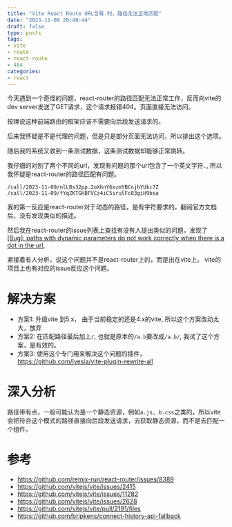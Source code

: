 ```yaml
---
title: "Vite React Route URL含有.时，路径无法正常匹配"
date: "2023-11-09 20:49:44"
draft: false
type: posts
tags:
- vite
- route
- react-route
- 404
categories:
- react
---
```


今天遇到一个奇怪的问题，react-router的路径匹配无法正常工作，反而向vite的dev server发送了GET请求，这个请求报错404。页面直接无法访问。

按理说这种前端路由的框架应该不需要向后段发送请求的。

后来我怀疑是不是代理的问题，但是只是部分页面无法访问，所以排出这个选项。

随后我的系统又收到一条测试数据，这条测试数据却能够正常跳转。

我仔细的对别了两个不同的url，发现有问题的那个url包含了一个英文字符`.`,  所以我怀疑是react-router的路径匹配有问题。

```
/call/2023-11-09/nlLBs32pp.2oXhnY6xzmYBCnjhYUkc7Z
/call/2023-11-09/fYqZKTGHBFVCz4iC5irulFc83giH9bsa	
```

我的第一反应是react-router对于动态的路径，是有字符要求的。翻阅官方文档后，没有发现类似的描述。

然后我在react-router的issue列表上查找有没有人提出类似的问题，发现了 [[Bug]: paths with dynamic parameters do not work correctly when there is a dot in the url](https://github.com/remix-run/react-router/issues/8389), 

紧接着有人分析，说这个问题并不是react-router上的，而是出在vite上。 vite的项目上也有对应的issue反应这个问题。

# 解决方案

- 方案1: 升级vite 到5.x， 由于当前稳定的还是4.x的vite, 所以这个方案改动太大，放弃
- 方案2: 在匹配路径最后加上`/`, 也就是原本的`/a.b`要改成`/a.b/`, 我试了这个方案，是有效的。
- 方案3: 使用这个专门用来解决这个问题的插件， https://github.com/ivesia/vite-plugin-rewrite-all


# 深入分析
路径带有点，一般可能认为是一个静态资源，例如`a.js, b.css`之类的，所以vite会把符合这个模式的路径直接向后段发送请求，去获取静态资源，而不是去匹配一个组件。




# 参考
- https://github.com/remix-run/react-router/issues/8389
- https://github.com/vitejs/vite/issues/2415
- https://github.com/vitejs/vite/issues/11282
- https://github.com/vitejs/vite/issues/2628
- https://github.com/vitejs/vite/pull/2191/files
- https://github.com/bripkens/connect-history-api-fallback